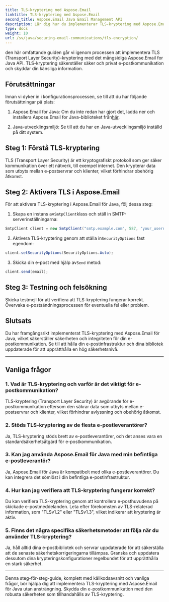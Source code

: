 ```yaml
---
title: TLS-kryptering med Aspose.Email
linktitle: TLS-kryptering med Aspose.Email
second_title: Aspose.Email Java Email Management API
description: Lär dig hur du implementerar TLS-kryptering med Aspose.Email för Java. Följ vår steg-för-steg-guide med källkod och vanliga frågor för säker e-postkommunikation.
type: docs
weight: 10
url: /sv/java/securing-email-communications/tls-encryption/
---
```


den här omfattande guiden går vi igenom processen att implementera TLS (Transport Layer Security)-kryptering med det mångsidiga Aspose.Email for Java API. TLS-kryptering säkerställer säker och privat e-postkommunikation och skyddar din känsliga information.

## Förutsättningar

Innan vi dyker in i konfigurationsprocessen, se till att du har följande förutsättningar på plats:

1.  Aspose.Email for Java: Om du inte redan har gjort det, ladda ner och installera Aspose.Email for Java-biblioteket från[här](https://releases.aspose.com/email/java/).

2. Java-utvecklingsmiljö: Se till att du har en Java-utvecklingsmiljö inställd på ditt system.

## Steg 1: Förstå TLS-kryptering

TLS (Transport Layer Security) är ett kryptografiskt protokoll som ger säker kommunikation över ett nätverk, till exempel internet. Den krypterar data som utbyts mellan e-postservrar och klienter, vilket förhindrar obehörig åtkomst.

## Steg 2: Aktivera TLS i Aspose.Email

För att aktivera TLS-kryptering i Aspose.Email för Java, följ dessa steg:

1.  Skapa en instans av`SmtpClient`klass och ställ in SMTP-serverinställningarna:

   ```java
   SmtpClient client = new SmtpClient("smtp.example.com", 587, "your_username", "your_password");
   ```

2.  Aktivera TLS-kryptering genom att ställa in`SecurityOptions` fast egendom:

   ```java
   client.setSecurityOptions(SecurityOptions.Auto);
   ```

3.  Skicka din e-post med hjälp av`Send` metod:

   ```java
   client.send(email);
   ```

## Steg 3: Testning och felsökning

Skicka testmejl för att verifiera att TLS-kryptering fungerar korrekt. Övervaka e-postsändningsprocessen för eventuella fel eller problem.

## Slutsats

Du har framgångsrikt implementerat TLS-kryptering med Aspose.Email för Java, vilket säkerställer säkerheten och integriteten för din e-postkommunikation. Se till att hålla din e-postinfrastruktur och dina bibliotek uppdaterade för att upprätthålla en hög säkerhetsnivå.

---

## Vanliga frågor

### 1. Vad är TLS-kryptering och varför är det viktigt för e-postkommunikation?

TLS-kryptering (Transport Layer Security) är avgörande för e-postkommunikation eftersom den säkrar data som utbyts mellan e-postservrar och klienter, vilket förhindrar avlyssning och obehörig åtkomst.

### 2. Stöds TLS-kryptering av de flesta e-postleverantörer?

Ja, TLS-kryptering stöds brett av e-postleverantörer, och det anses vara en standardsäkerhetsåtgärd för e-postkommunikation.

### 3. Kan jag använda Aspose.Email för Java med min befintliga e-postleverantör?

Ja, Aspose.Email för Java är kompatibelt med olika e-postleverantörer. Du kan integrera det sömlöst i din befintliga e-postinfrastruktur.

### 4. Hur kan jag verifiera att TLS-kryptering fungerar korrekt?

Du kan verifiera TLS-kryptering genom att kontrollera e-posthuvudena på skickade e-postmeddelanden. Leta efter förekomsten av TLS-relaterad information, som "TLSv1.2" eller "TLSv1.3", vilket indikerar att kryptering är aktiv.

### 5. Finns det några specifika säkerhetsmetoder att följa när du använder TLS-kryptering?

Ja, håll alltid dina e-postbibliotek och servrar uppdaterade för att säkerställa att de senaste säkerhetskorrigeringarna tillämpas. Granska och uppdatera dessutom dina krypteringskonfigurationer regelbundet för att upprätthålla en stark säkerhet.

---

Denna steg-för-steg-guide, komplett med källkodsavsnitt och vanliga frågor, bör hjälpa dig att implementera TLS-kryptering med Aspose.Email för Java utan ansträngning. Skydda din e-postkommunikation med den robusta säkerheten som tillhandahålls av TLS-kryptering.